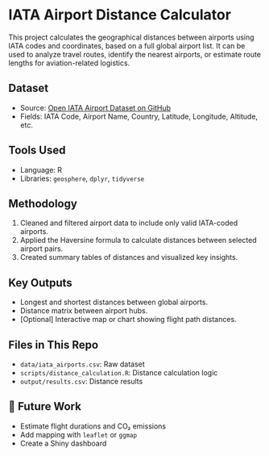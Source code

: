 #  IATA Airport Distance Calculator

This project calculates the geographical distances between airports using IATA codes and coordinates, based on a full global airport list. It can be used to analyze travel routes, identify the nearest airports, or estimate route lengths for aviation-related logistics.

##  Dataset
- Source: [Open IATA Airport Dataset on GitHub](https://github.com/lxndrblz/Airports)
- Fields: IATA Code, Airport Name, Country, Latitude, Longitude, Altitude, etc.

##  Tools Used
- Language: R 
- Libraries: `geosphere`, `dplyr`, `tidyverse`

##  Methodology
1. Cleaned and filtered airport data to include only valid IATA-coded airports.
2. Applied the Haversine formula to calculate distances between selected airport pairs.
3. Created summary tables of distances and visualized key insights.

##  Key Outputs
- Longest and shortest distances between global airports.
- Distance matrix between airport hubs.
- [Optional] Interactive map or chart showing flight path distances.

##  Files in This Repo
- `data/iata_airports.csv`: Raw dataset
- `scripts/distance_calculation.R`: Distance calculation logic
- `output/results.csv`: Distance results

## 📌 Future Work
- Estimate flight durations and CO₂ emissions
- Add mapping with `leaflet` or `ggmap`
- Create a Shiny dashboard

